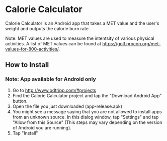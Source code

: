 # Calorie Calculator
Calorie Calculator is an Android app that takes a MET value and the user's weight and outputs the calorie burn rate. 

Note: MET values are used to measure the intentsity of various physical activities. A list of MET values can be found at https://golf.procon.org/met-values-for-800-activities/.

## How to Install
### Note: App available for Android only

1. Go to http://www.bdtripp.com/#projects 
2. Find the Calorie Calculator project and tap the "Download Android App" button.
3. Open the file you just downloaded (app-release.apk)
4. You might see a message saying that you are not allowed to install apps from an unknown source. In this dialog window, tap "Settings" and tap "Allow from this Source" (This steps may vary depending on the version of Android you are running).
5. Tap "Install"
